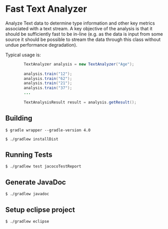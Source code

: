 # Fast Text Analyzer #

Analyze Text data to determine type information and other key metrics associated with a text stream.
A key objective of the analysis is that it should be sufficiently fast to be in-line (e.g. as the
data is input from some source it should be possible to stream the data through this class without
undue performance degradation).

Typical usage is:
```java
  		TextAnalyzer analysis = new TextAnalyzer("Age");
 
  		analysis.train("12");
  		analysis.train("62");
  		analysis.train("21");
  		analysis.train("37");
  		...
 
  		TextAnalysisResult result = analysis.getResult();
```

## Building ##

`$ gradle wrapper --gradle-version 4.0`

`$ ./gradlew installDist`

## Running Tests ##
`$ ./gradlew test jacocoTestReport`

## Generate JavaDoc ##
`$ ./gradlew javadoc`

## Setup eclipse project  ##
`$ ./gradlew eclipse`

